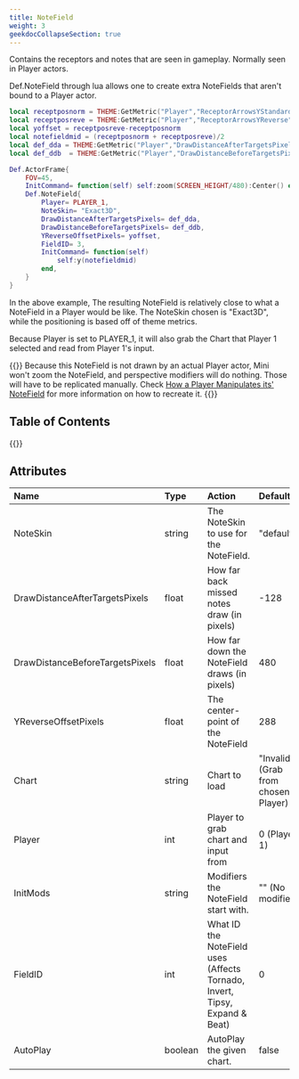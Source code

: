 ```yaml
---
title: NoteField
weight: 3
geekdocCollapseSection: true
---
```

<!---->

Contains the receptors and notes that are seen in gameplay. Normally seen in Player actors.

Def.NoteField through lua allows one to create extra NoteFields that aren't bound to a Player actor.

```lua
local receptposnorm = THEME:GetMetric("Player","ReceptorArrowsYStandard")
local receptposreve = THEME:GetMetric("Player","ReceptorArrowsYReverse")
local yoffset = receptposreve-receptposnorm
local notefieldmid = (receptposnorm + receptposreve)/2
local def_dda = THEME:GetMetric("Player","DrawDistanceAfterTargetsPixels")
local def_ddb  = THEME:GetMetric("Player","DrawDistanceBeforeTargetsPixels")

Def.ActorFrame{
	FOV=45,
	InitCommand= function(self) self:zoom(SCREEN_HEIGHT/480):Center() end,
	Def.NoteField{
		Player= PLAYER_1,
		NoteSkin= "Exact3D",
		DrawDistanceAfterTargetsPixels= def_dda,
		DrawDistanceBeforeTargetsPixels= def_ddb,
		YReverseOffsetPixels= yoffset,
		FieldID= 3,
		InitCommand= function(self)
			self:y(notefieldmid)
		end,
	}
}
```

In the above example, The resulting NoteField is relatively close to what a NoteField in a Player would be like. The NoteSkin chosen is "Exact3D", while the positioning is based off of theme metrics.

Because Player is set to PLAYER_1, it will also grab the Chart that Player 1 selected and read from Player 1's input.

{{<hint type="warning">}}
Because this NoteField is not drawn by an actual Player actor, Mini won't zoom the NoteField, and perspective modifiers will do nothing. Those will have to be replicated manually. Check [How a Player Manipulates its' NoteField](./NoteField-PlayerManipulation) for more information on how to recreate it.
{{</hint>}}

## Table of Contents

{{<toc-tree>}}

## Attributes

| Name | Type | Action | Default |
| :--- | :--- | :----- | :----- |
NoteSkin | string | The NoteSkin to use for the NoteField. | "default"
DrawDistanceAfterTargetsPixels | float | How far back missed notes draw (in pixels) | -128
DrawDistanceBeforeTargetsPixels | float | How far down the NoteField draws (in pixels) | 480
YReverseOffsetPixels | float | The center-point of the NoteField | 288
Chart | string | Chart to load | "Invalid" (Grab from chosen Player)
Player | int | Player to grab chart and input from | 0 (Player 1)
InitMods | string | Modifiers the NoteField start with. | "" (No modifiers)
FieldID | int | What ID the NoteField uses (Affects Tornado, Invert, Tipsy, Expand & Beat) | 0
AutoPlay | boolean | AutoPlay the given chart. | false
